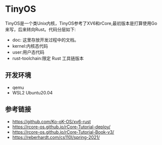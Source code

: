 # TinyOS

TinyOS是一个类Unix内核，TinyOS参考了XV6和rCore,最初版本是打算使用Go来写，后来转向Rust。代码分层如下:

+ doc: 这里存放开发过程中的文档。
+ kernel:内核态代码
+ user:用户态代码
+ rust-toolchain:限定 Rust 工具链版本

## 开发环境

+ qemu
+ WSL2 Ubuntu20.04


## 参考链接

+ https://github.com/Ko-oK-OS/xv6-rust
+ https://rcore-os.github.io/rCore-Tutorial-deploy/
+ https://rcore-os.github.io/rCore-Tutorial-Book-v3/
+ https://reberhardt.com/cs110l/spring-2021/
